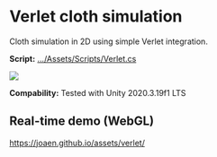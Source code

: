 # Verlet cloth simulation
 Cloth simulation in 2D using simple Verlet integration.

**Script:**
 [.../Assets/Scripts/Verlet.cs](https://github.com/joaen/verlet-cloth-simulation/blob/main/Assets/Scripts/Verlet.cs)

![](2Dcloth.gif)

**Compability:** Tested with Unity 2020.3.19f1 LTS

## Real-time demo (WebGL)
https://joaen.github.io/assets/verlet/ 



